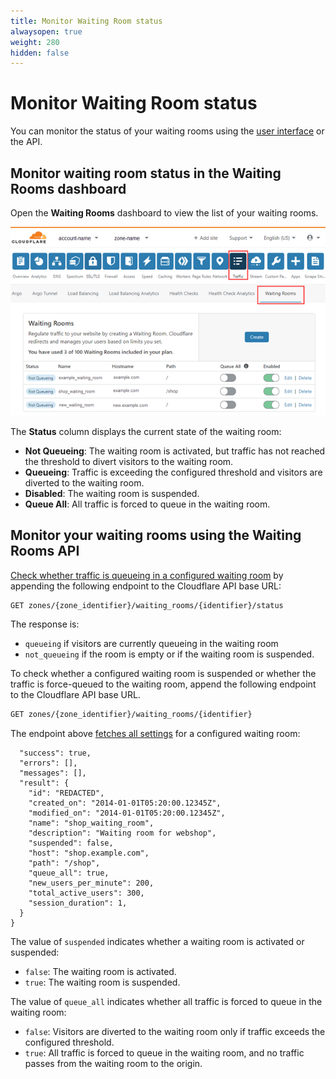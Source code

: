 ```yaml
---
title: Monitor Waiting Room status
alwaysopen: true
weight: 280
hidden: false
---
```


# Monitor Waiting Room status

You can monitor the status of your waiting rooms using the [user interface](/how-to/waiting-room-dashboard) or the API.

## Monitor waiting room status in the Waiting Rooms dashboard

Open the **Waiting Rooms** dashboard to view the list of your waiting rooms.

![Waiting Rooms User Interface](../static/wr-dashboard.png)

The **Status** column displays the current state of the waiting room:

* **Not Queueing**: The waiting room is activated, but traffic has not reached the threshold to divert visitors to the waiting room.
* **Queueing**: Traffic is exceeding the configured threshold and visitors are diverted to the waiting room.
* **Disabled**: The waiting room is suspended.
* **Queue All**: All traffic is forced to queue in the waiting room.

## Monitor your waiting rooms using the Waiting Rooms API

[Check whether traffic is queueing in a configured waiting room](https://api.cloudflare.com/#waiting-room-get-waiting-room-status) by appending the following endpoint to the Cloudflare API base URL:

```bash
GET zones/{zone_identifier}/waiting_rooms/{identifier}/status
```

The response is:
*  `queueing` if visitors are currently queueing in the waiting room
*  `not_queueing` if the room is empty or if the waiting room is suspended.

To check whether a configured waiting room is suspended or whether the traffic is force-queued to the waiting room, append the following endpoint to the Cloudflare API base URL.

```bash
GET zones/{zone_identifier}/waiting_rooms/{identifier}
```

The endpoint above [fetches all settings](https://api.cloudflare.com/#waiting-room-waiting-room-details) for a configured waiting room:

```
  "success": true,
  "errors": [],
  "messages": [],
  "result": {
    "id": "REDACTED",
    "created_on": "2014-01-01T05:20:00.12345Z",
    "modified_on": "2014-01-01T05:20:00.12345Z",
    "name": "shop_waiting_room",
    "description": "Waiting room for webshop",
    "suspended": false,
    "host": "shop.example.com",
    "path": "/shop",
    "queue_all": true,
    "new_users_per_minute": 200,
    "total_active_users": 300,
    "session_duration": 1,
  }
}
```

The value of `suspended` indicates whether a waiting room is activated or suspended:
* `false`: The waiting room is activated.
* `true`: The waiting room is suspended.

The value of  `queue_all` indicates whether all traffic is forced to queue in the waiting room:
* `false`: Visitors are diverted to the waiting room only if traffic exceeds the configured threshold.
* `true`: All traffic is forced to queue in the waiting room, and no traffic passes from the waiting room to the origin.
